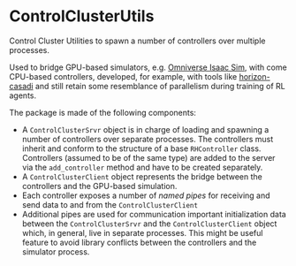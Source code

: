 # ControlClusterUtils

Control Cluster Utilities to spawn a number of controllers over multiple processes.
 
Used to bridge GPU-based simulators, e.g. [Omniverse Isaac Sim](https://docs.omniverse.nvidia.com/app_isaacsim/app_isaacsim.html), with come CPU-based controllers, developed, for example, with tools like [horizon-casadi](https://github.com/ADVRHumanoids/horizon) and still retain some resemblance of parallelism during training of RL agents.

The package is made of the following components:
- A `ControlClusterSrvr` object is in charge of loading and spawning a number of controllers over separate processes. The controllers must inherit and conform to the structure of a base `RHController` class. Controllers (assumed to be of the same type) are added to the server via the `add_controller` method and have to be created separately.
- A `ControlClusterClient` object represents the bridge between the controllers and the GPU-based simulation. 
- Each controller exposes a number of *named pipes* for receiving and send data to and from the `ControlClusterClient`
- Additional pipes are used for communication important initialization data between the `ControlClusterSrvr` and the `ControlClusterClient` object which, in general, live in separate processes. This might be useful feature to avoid library conflicts between the controllers and the simulator process.

